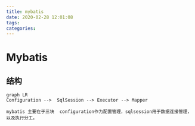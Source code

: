 ```yaml
---
title: mybatis
date: 2020-02-28 12:01:08
tags:
categories:
---
```


# Mybatis

## 结构 

```mermaid
graph LR
Configuration -->  SqlSession --> Executor --> Mapper  
```

 	mybatis 主要在于三块  configuration作为配置管理，sqlsession用于数据连接管理，以及执行分工。

